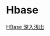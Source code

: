 # Hbase


[HBase 深入浅出](https://www.ibm.com/developerworks/cn/analytics/library/ba-cn-bigdata-hbase/index.html)

